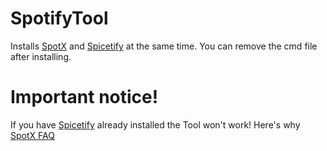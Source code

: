 # SpotifyTool
Installs [SpotX](https://github.com/SpotX-Official/SpotX) and [Spicetify](https://spicetify.app/) at the same time.
You can remove the cmd file after installing.

# Important notice!
If you have [Spicetify](https://spicetify.app/) already installed the Tool won't work!
Here's why [SpotX FAQ](https://telegra.ph/SpotX-FAQ-09-19)
